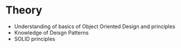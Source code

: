 # Theory
* Understanding of basics of Object Oriented Design and principles
* Knowledge of Deisgn Patterns
* SOLID principles

